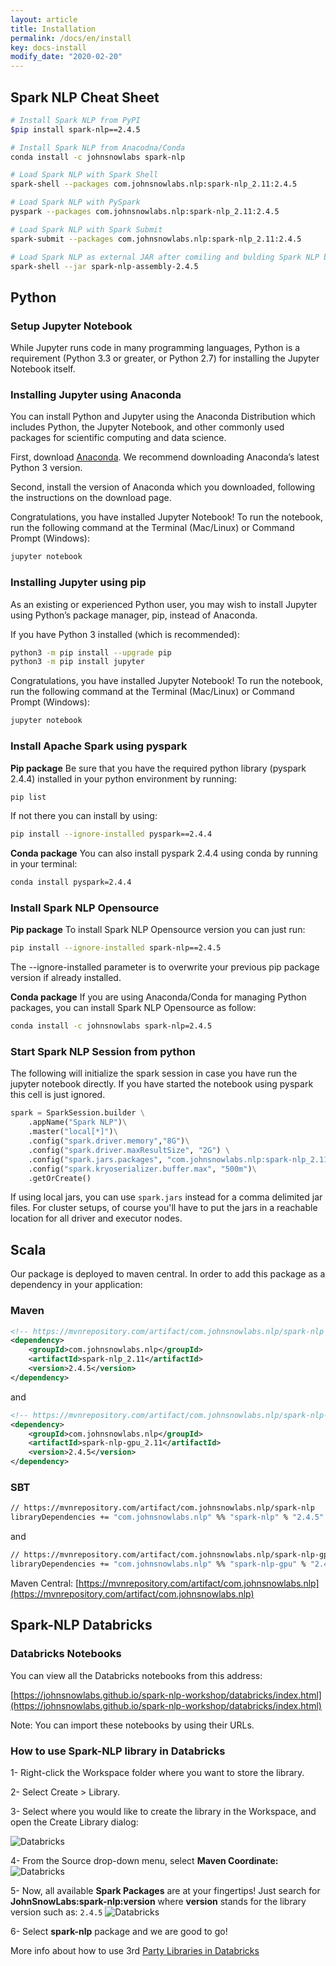 ```yaml
---
layout: article
title: Installation
permalink: /docs/en/install
key: docs-install
modify_date: "2020-02-20"
---
```


## Spark NLP Cheat Sheet

```bash
# Install Spark NLP from PyPI
$pip install spark-nlp==2.4.5

# Install Spark NLP from Anacodna/Conda
conda install -c johnsnowlabs spark-nlp

# Load Spark NLP with Spark Shell
spark-shell --packages com.johnsnowlabs.nlp:spark-nlp_2.11:2.4.5

# Load Spark NLP with PySpark
pyspark --packages com.johnsnowlabs.nlp:spark-nlp_2.11:2.4.5

# Load Spark NLP with Spark Submit
spark-submit --packages com.johnsnowlabs.nlp:spark-nlp_2.11:2.4.5

# Load Spark NLP as external JAR after comiling and bulding Spark NLP by `sbt assembly`
spark-shell --jar spark-nlp-assembly-2.4.5
```

## Python

### Setup Jupyter Notebook

While Jupyter runs code in many programming languages, Python is a
requirement (Python 3.3 or greater, or Python 2.7) for installing the
Jupyter Notebook itself.

### Installing Jupyter using Anaconda

You can install Python and Jupyter using the Anaconda Distribution
which includes Python, the Jupyter Notebook, and other commonly used
packages for scientific computing and data science.

First, download [Anaconda](https://www.anaconda.com/downloads). We
recommend downloading Anaconda’s latest Python 3 version.

Second, install the version of Anaconda which you downloaded, following
the instructions on the download page.

Congratulations, you have installed Jupyter Notebook! To run the
notebook, run the following command at the Terminal (Mac/Linux) or
Command Prompt (Windows):

```bash
jupyter notebook
```

### Installing Jupyter using pip

As an existing or experienced Python user, you may wish to install
Jupyter using Python’s package manager, pip, instead of Anaconda.

If you have Python 3 installed (which is recommended):

```bash
python3 -m pip install --upgrade pip
python3 -m pip install jupyter
```

Congratulations, you have installed Jupyter Notebook! To run the
notebook, run the following command at the Terminal (Mac/Linux) or
Command Prompt (Windows):

```bash
jupyter notebook
```

### Install Apache Spark using pyspark

**Pip package**
Be sure that you have the required python library (pyspark 2.4.4)
installed in your python environment by running:

```bash
pip list
```

If not there you can install by using:

```bash
pip install --ignore-installed pyspark==2.4.4
```

**Conda package**
You can also install pyspark 2.4.4 using conda by running in your
terminal:

```bash
conda install pyspark=2.4.4
```

### Install Spark NLP Opensource

**Pip package**
To install Spark NLP Opensource version you can just run:

```bash
pip install --ignore-installed spark-nlp==2.4.5
```

The --ignore-installed parameter is to overwrite your previous pip
package version if already installed.

**Conda package**
If you are using Anaconda/Conda for managing Python packages, you can install Spark NLP Opensource as follow:

```bash
conda install -c johnsnowlabs spark-nlp=2.4.5
```

### Start Spark NLP Session from python

The following will initialize the spark session in case you have run
the jupyter notebook directly. If you have started the notebook using
pyspark this cell is just ignored.

```python
spark = SparkSession.builder \
    .appName("Spark NLP")\
    .master("local[*]")\
    .config("spark.driver.memory","8G")\
    .config("spark.driver.maxResultSize", "2G") \
    .config("spark.jars.packages", "com.johnsnowlabs.nlp:spark-nlp_2.11:2.4.5")\
    .config("spark.kryoserializer.buffer.max", "500m")\
    .getOrCreate()
```

If using local jars, you can use `spark.jars` instead for a comma
delimited jar files. For cluster setups, of course you'll have to put
the jars in a reachable location for all driver and executor nodes.

## Scala

Our package is deployed to maven central. In order to add this package
as a dependency in your application:

### Maven

```xml
<!-- https://mvnrepository.com/artifact/com.johnsnowlabs.nlp/spark-nlp -->
<dependency>
    <groupId>com.johnsnowlabs.nlp</groupId>
    <artifactId>spark-nlp_2.11</artifactId>
    <version>2.4.5</version>
</dependency>
```

and

```xml
<!-- https://mvnrepository.com/artifact/com.johnsnowlabs.nlp/spark-nlp-gpu -->
<dependency>
    <groupId>com.johnsnowlabs.nlp</groupId>
    <artifactId>spark-nlp-gpu_2.11</artifactId>
    <version>2.4.5</version>
</dependency>
```

### SBT

```bash
// https://mvnrepository.com/artifact/com.johnsnowlabs.nlp/spark-nlp
libraryDependencies += "com.johnsnowlabs.nlp" %% "spark-nlp" % "2.4.5"
```

and

```bash
// https://mvnrepository.com/artifact/com.johnsnowlabs.nlp/spark-nlp-gpu
libraryDependencies += "com.johnsnowlabs.nlp" %% "spark-nlp-gpu" % "2.4.5"
```

Maven Central: [https://mvnrepository.com/artifact/com.johnsnowlabs.nlp](https://mvnrepository.com/artifact/com.johnsnowlabs.nlp)

## Spark-NLP Databricks

### Databricks Notebooks

You can view all the Databricks notebooks from this address:

[https://johnsnowlabs.github.io/spark-nlp-workshop/databricks/index.html](https://johnsnowlabs.github.io/spark-nlp-workshop/databricks/index.html)

Note: You can import these notebooks by using their URLs.

### How to use Spark-NLP library in Databricks

1- Right-click the Workspace folder where you want to store the library.

2- Select Create > Library.

3- Select where you would like to create the library in the Workspace, and open the Create Library dialog:

![Databricks](https://databricks.com/wp-content/uploads/2015/07/create-lib.png)

4- From the Source drop-down menu, select **Maven Coordinate:**
![Databricks](https://databricks.com/wp-content/uploads/2015/07/select-maven-1024x711.png)

5- Now, all available **Spark Packages** are at your fingertips! Just search for **JohnSnowLabs:spark-nlp:version** where **version** stands for the library version such as: `2.4.5`
![Databricks](https://databricks.com/wp-content/uploads/2015/07/browser-1024x548.png)

6- Select **spark-nlp** package and we are good to go!

More info about how to use 3rd [Party Libraries in Databricks](https://databricks.com/blog/2015/07/28/using-3rd-party-libraries-in-databricks-apache-spark-packages-and-maven-libraries.html)
